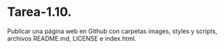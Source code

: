 # Tarea-1.10.
Publicar una página web en Github con carpetas images, styles y scripts, archivos README.md, LICENSE e index.html.
